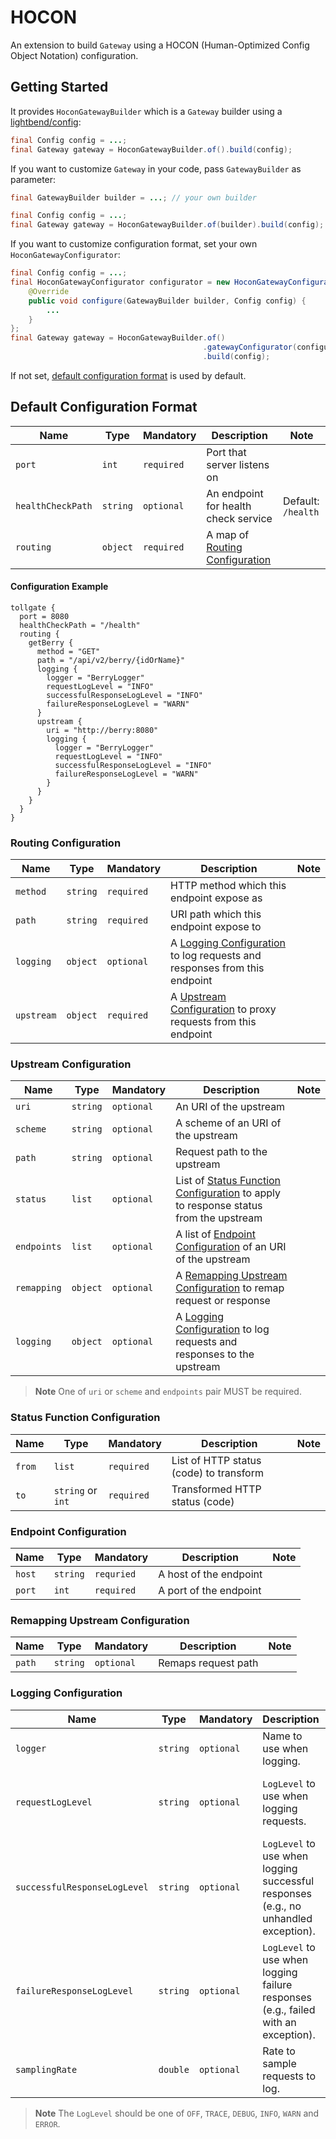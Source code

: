 # HOCON

An extension to build `Gateway` using a HOCON (Human-Optimized Config Object Notation) configuration.

## Getting Started

It provides `HoconGatewayBuilder` which is a `Gateway` builder using
a [lightbend/config](https://github.com/lightbend/config):

```java
final Config config = ...;
final Gateway gateway = HoconGatewayBuilder.of().build(config);
```

If you want to customize `Gateway` in your code, pass `GatewayBuilder` as parameter:

```java
final GatewayBuilder builder = ...; // your own builder

final Config config = ...;
final Gateway gateway = HoconGatewayBuilder.of(builder).build(config);
```

If you want to customize configuration format, set your own `HoconGatewayConfigurator`:

```java
final Config config = ...;
final HoconGatewayConfigurator configurator = new HoconGatewayConfigurator() {
    @Override
    public void configure(GatewayBuilder builder, Config config) {
        ...
    }
};
final Gateway gateway = HoconGatewayBuilder.of()
                                           .gatewayConfigurator(configurator)
                                           .build(config);
```

If not set, [default configuration format](#default-configuration-format) is used by default.

## Default Configuration Format

| Name | Type | Mandatory | Description | Note |
|------|------|-----------|-------------|------|
| `port` | `int` | `required` | Port that server listens on | |
| `healthCheckPath` | `string` | `optional` | An endpoint for health check service | Default: `/health` |
| `routing` | `object` | `required` | A map of [Routing Configuration](#routing-configuration) | |

#### Configuration Example

```hocon
tollgate {
  port = 8080
  healthCheckPath = "/health"
  routing {
    getBerry {
      method = "GET"
      path = "/api/v2/berry/{idOrName}"
      logging {
        logger = "BerryLogger"
        requestLogLevel = "INFO"
        successfulResponseLogLevel = "INFO"
        failureResponseLogLevel = "WARN"
      }
      upstream {
        uri = "http://berry:8080"
        logging {
          logger = "BerryLogger"
          requestLogLevel = "INFO"
          successfulResponseLogLevel = "INFO"
          failureResponseLogLevel = "WARN"
        }
      }
    }
  }
}
```

### Routing Configuration

| Name | Type | Mandatory | Description | Note |
|------|------|-----------|-------------|------|
| `method` | `string` | `required` | HTTP method which this endpoint expose as | |
| `path` | `string` | `required` | URI path which this endpoint expose to | |
| `logging` | `object` | `optional` | A [Logging Configuration](#logging-configuration) to log requests and responses from this endpoint | |
| `upstream` | `object` | `required` | A [Upstream Configuration](#upstream-configuration) to proxy requests from this endpoint | |

### Upstream Configuration

| Name | Type | Mandatory | Description | Note |
|------|------|-----------|-------------|------|
| `uri` | `string` | `optional` | An URI of the upstream | |
| `scheme` | `string` | `optional` | A scheme of an URI of the upstream | |
| `path` | `string` | `optional` | Request path to the upstream | |
| `status` | `list` | `optional` | List of [Status Function Configuration](#status-function-configuration) to apply to response status from the upstream | |
| `endpoints` | `list` | `optional` | A list of [Endpoint Configuration](#endpoint-configuration) of an URI of the upstream | |
| `remapping` | `object` | `optional` | A [Remapping Upstream Configuration](#remapping-upstream-configuration) to remap request or response | |
| `logging` | `object` | `optional` | A [Logging Configuration](#logging-configuration) to log requests and responses to the upstream | |

> **Note** One of `uri` or `scheme` and `endpoints` pair MUST be required.

### Status Function Configuration

| Name | Type | Mandatory | Description | Note |
|------|------|-----------|-------------|------|
| `from` | `list` | `required` | List of HTTP status (code) to transform | |
| `to` | `string` or `int` | `required` | Transformed HTTP status (code) | |

### Endpoint Configuration

| Name | Type | Mandatory | Description | Note |
|------|------|-----------|-------------|------|
| `host` | `string` | `requried` | A host of the endpoint | |
| `port` | `int` | `required` | A port of the endpoint | |

### Remapping Upstream Configuration

| Name | Type | Mandatory | Description | Note |
|------|------|-----------|-------------|------|
| `path` | `string` | `optional` | Remaps request path | |

### Logging Configuration

| Name | Type | Mandatory | Description | Note |
|------|------|-----------|-------------|------|
| `logger` | `string` | `optional` | Name to use when logging. | |
| `requestLogLevel` | `string` | `optional` | `LogLevel` to use when logging requests. | If unset, will use `DEBUG`. |
| `successfulResponseLogLevel` | `string` | `optional` | `LogLevel` to use when logging successful responses (e.g., no unhandled exception). | If unset, will use `DEBUG`. |
| `failureResponseLogLevel` | `string` | `optional` | `LogLevel` to use when logging failure responses (e.g., failed with an exception). | It unset, will use `WARN`. |
| `samplingRate` | `double` | `optional` | Rate to sample requests to log. | |

> **Note** The `LogLevel` should be one of `OFF`, `TRACE`, `DEBUG`, `INFO`, `WARN` and `ERROR`.
